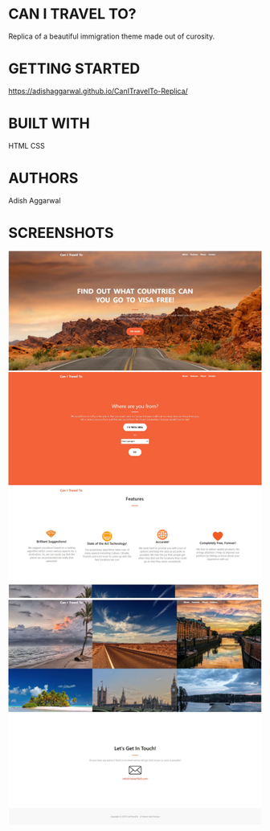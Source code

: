 # CAN I TRAVEL TO?
Replica of a beautiful immigration theme made out of curosity.

# GETTING STARTED
https://adishaggarwal.github.io/CanITravelTo-Replica/


# BUILT WITH
HTML
CSS


# AUTHORS
Adish Aggarwal

# SCREENSHOTS
![](images/11.JPG)
![](images/22.JPG)
![](images/33.JPG)
![](images/44.JPG)
![](images/55.JPG)


